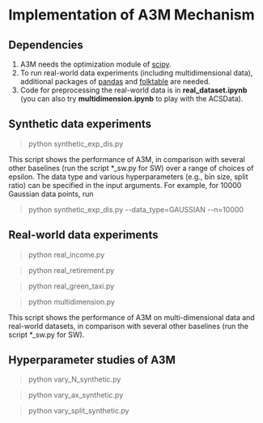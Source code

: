 # Implementation of A3M Mechanism

## Dependencies 
1. A3M needs the optimization module of [scipy](https://docs.scipy.org/doc/scipy/reference/generated/scipy.optimize.linprog.html).
2. To run real-world data experiments (including multidimensional data), additional packages of [pandas](https://pandas.pydata.org/) and [folktable](https://github.com/socialfoundations/folktables) are needed.
3. Code for preprocessing the real-world data is in **real_dataset.ipynb** (you can also try **multidimension.ipynb** to play with the ACSData).

## Synthetic data experiments

> python synthetic_exp_dis.py

This script shows the performance of A3M, in comparison with several other baselines (run the script *_sw.py for SW) over a range of choices of epsilon. The data type and various hyperparameters (e.g., bin size, split ratio) can be specified in the input arguments. For example, for 10000 Gaussian data points, run

> python synthetic_exp_dis.py --data_type=GAUSSIAN --n=10000

## Real-world data experiments 

> python real_income.py

> python real_retirement.py

> python real_green_taxi.py

> python multidimension.py

This script shows the performance of A3M on multi-dimensional data and real-world datasets, in comparison with several other baselines (run the script *_sw.py for SW). 

## Hyperparameter studies of A3M 

> python vary_N_synthetic.py

> python vary_ax_synthetic.py

> python vary_split_synthetic.py
